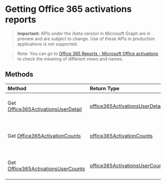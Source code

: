 # Getting Office 365 activations reports

> **Important:** APIs under the /beta version in Microsoft Graph are in preview and are subject to change. Use of these APIs in production applications is not supported.

> Note: You can go to [Office 365 Reports - Microsoft Office activations](https://support.office.com/client/Office-activations-87c24ae2-82e0-4d1e-be01-c3bcc3f18c60) to check the meaning of different views and names.

## Methods
|Method|Return Type|Description|
|:---------------|:--------|:----------|
|Get [Office365ActivationsUserDetail](../api/reportroot_office365activationsuserdetail.md)|[office365ActivationsUserDetail](../api/reportroot_office365activationsuserdetail.md#response)|Get detail report of Office 365 activations|
|Get [Office365ActivationCounts](../api/reportroot_office365activationcounts.md)|[office365ActivationCounts](../api/reportroot_office365activationcounts.md#response)|Get activations report of office 365 activations|
|Get [Office365ActivationsUserCounts](../api/reportroot_office365activationsusercounts.md)|[office365ActivationsUserCounts](../api/reportroot_office365activationsusercounts.md#response)|Get users report of office 365 activations|